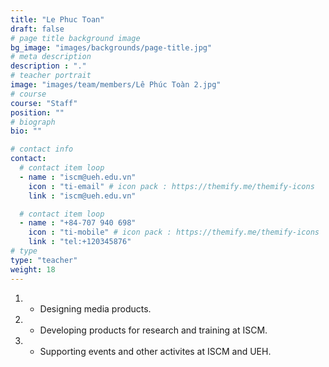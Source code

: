 ```yaml
---
title: "Le Phuc Toan"
draft: false
# page title background image
bg_image: "images/backgrounds/page-title.jpg"
# meta description
description : "."
# teacher portrait
image: "images/team/members/Lê Phúc Toàn 2.jpg"
# course
course: "Staff"
position: ""
# biograph
bio: ""

# contact info
contact:
  # contact item loop
  - name : "iscm@ueh.edu.vn"
    icon : "ti-email" # icon pack : https://themify.me/themify-icons
    link : "iscm@ueh.edu.vn"

  # contact item loop
  - name : "+84-707 940 698"
    icon : "ti-mobile" # icon pack : https://themify.me/themify-icons
    link : "tel:+120345876"
# type
type: "teacher"
weight: 18
---
```


1. - Designing media products. 
2. - Developing products for research and training at ISCM. 
3. - Supporting events and other activites at ISCM and UEH.
